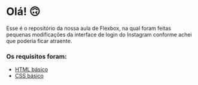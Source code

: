 # Olá! 🙃

Esse é o repositório da nossa aula de Flexbox, na qual foram feitas pequenas modificações da interface de login do Instagram  conforme achei que poderia ficar atraente.

### Os requisitos foram:

* [HTML básico](https://www.w3schools.com/html/)
* [CSS básico](https://developer.mozilla.org/pt-BR/docs/Web/CSS)

